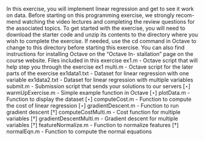 In this exercise, you will implement linear regression and get to see it work on data. Before starting on this programming exercise, we strongly recom- mend watching the video lectures and completing the review questions for the associated topics.
To get started with the exercise, you will need to download the starter code and unzip its contents to the directory where you wish to complete the exercise. If needed, use the cd command in Octave to change to this directory before starting this exercise.
You can also find instructions for installing Octave on the “Octave In- stallation” page on the course website.
Files included in this exercise
ex1.m - Octave script that will help step you through the exercise ex1 multi.m - Octave script for the later parts of the exercise ex1data1.txt - Dataset for linear regression with one variable ex1data2.txt - Dataset for linear regression with multiple variables submit.m - Submission script that sends your solutions to our servers [⋆] warmUpExercise.m - Simple example function in Octave
[⋆] plotData.m - Function to display the dataset [⋆] computeCost.m - Function to compute the cost of linear regression [⋆] gradientDescent.m - Function to run gradient descent [†] computeCostMulti.m - Cost function for multiple variables [†] gradientDescentMulti.m - Gradient descent for multiple variables [†] featureNormalize.m - Function to normalize features [†] normalEqn.m - Function to compute the normal equations
